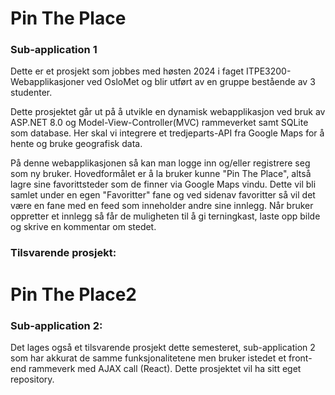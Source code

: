 # Pin The Place
### Sub-application 1

Dette er et prosjekt som jobbes med høsten 2024 i faget ITPE3200-Webapplikasjoner ved OsloMet og blir utført av en 
gruppe bestående av 3 studenter. 

Dette prosjektet går ut på å utvikle en dynamisk webapplikasjon ved bruk av ASP.NET 8.0 og Model-View-Controller(MVC) 
rammeverket samt SQLite som database. Her skal vi integrere et tredjeparts-API fra Google Maps for å hente og 
bruke geografisk data. 

På denne webapplikasjonen så kan man logge inn og/eller registrere seg som ny bruker. Hovedformålet er å la bruker kunne 
"Pin The Place", altså lagre sine favorittsteder som de finner via Google Maps vindu. Dette vil bli samlet under en egen 
"Favoritter" fane og ved sidenav favoritter så vil det være en fane med en feed som inneholder andre sine innlegg. Når 
bruker oppretter et innlegg så får de muligheten til å gi terningkast, laste opp bilde og skrive en kommentar om stedet. 

### Tilsvarende prosjekt:

# Pin The Place2
### Sub-application 2:
Det lages også et tilsvarende prosjekt dette semesteret, sub-application 2 som har akkurat de samme funksjonalitetene 
men bruker istedet et front-end rammeverk med AJAX call (React). Dette prosjektet vil ha sitt eget repository. 
